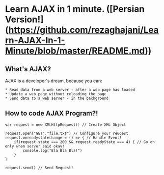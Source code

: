 # Learn AJAX in 1 minute. ([Persian Version!] (https://github.com/rezaghajani/Learn-AJAX-In-1-Minute/blob/master/README.md))

## What's AJAX?

AJAX is a developer's dream, because you can:

    * Read data from a web server - after a web page has loaded
    * Update a web page without reloading the page
    * Send data to a web server - in the background

## How to code AJAX Program?!

```
var request = new XMLHttpRequest() // Create XML Object

request.open("GET","file.txt") // Configure your reuqest
request.onreadystatechange = () => { // Handle Event!
    if(request.state === 200 && request.readyState === 4) { // Go on only when server said okay!
        console.log("Bla Bla Bla!")
    }
}

request.send() // Send Request!

```
